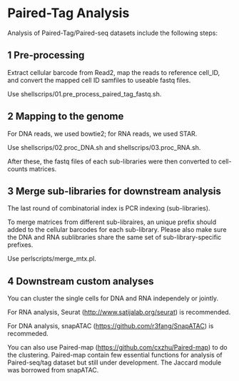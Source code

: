 # Paired-Tag Analysis
Analysis of Paired-Tag/Paired-seq datasets include the following steps:

## 1 Pre-processing
Extract cellular barcode from Read2, map the reads to reference cell_ID, and convert the mapped cell ID samfiles to useable fastq files.

Use shellscrips/01.pre_process_paired_tag_fastq.sh.

## 2 Mapping to the genome
For DNA reads, we used bowtie2; for RNA reads, we used STAR.

Use shellscrips/02.proc_DNA.sh and shellscrips/03.proc_RNA.sh.

After these, the fastq files of each sub-libraries were then converted to cell-counts matrices.

## 3 Merge sub-libraries for downstream analysis
The last round of combinatorial index is PCR indexing (sub-libraries). 

To merge matrices from different sub-libraires, an unique prefix should added to the cellular barcodes for each sub-library. Please also make sure the DNA and RNA sublibraries share the same set of sub-library-specific prefixes.

Use perlscripts/merge_mtx.pl.

## 4 Downstream custom analyses
You can cluster the single cells for DNA and RNA independely or jointly. 

For RNA analysis, Seurat (http://www.satijalab.org/seurat) is recommended. 

For DNA analysis, snapATAC (https://github.com/r3fang/SnapATAC) is recommeded.

You can also use Paired-map (https://github.com/cxzhu/Paired-map) to do the clustering. Paired-map contain few essential functions for analysis of Paired-seq/tag dataset but still under development. The Jaccard module was borrowed from snapATAC.
